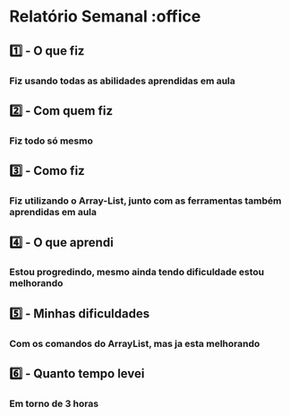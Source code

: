 # Relatório Semanal :office

## :one: - O que fiz

### Fiz usando todas as abilidades aprendidas em aula

## :two: - Com quem fiz

### Fiz todo só mesmo

## :three: - Como fiz

### Fiz utilizando o Array-List, junto com as ferramentas também aprendidas em aula

## :four: - O que aprendi

### Estou progredindo, mesmo ainda tendo dificuldade estou melhorando

## :five: - Minhas dificuldades

### Com os comandos do ArrayList, mas ja esta melhorando

## :six: - Quanto tempo levei

### Em torno de 3 horas
